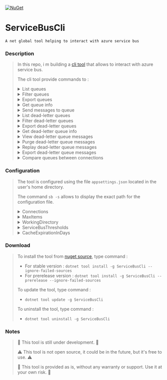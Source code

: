 [![NuGet](https://img.shields.io/nuget/vpre/ServiceBusCli)](https://www.nuget.org/packages/ServiceBusCli/)

# ServiceBusCli
```
A net global tool helping to interact with azure service bus
```

### Description

> In this repo, i m building a [cli tool](https://github.com/aimenux/ServiceBusCli) that allows to interact with azure service bus.
>
> The cli tool provide commands to :
>
><details>
>
><summary>List queues</summary>
>
>#### 📌 list top max queues : `sb q -c dev`
>#### 📌 list top 10 queues : `sb q -c dev -m 10`
>#### 📌 list all queues : `sb q -c dev -a`
>#### 📌 list all queues sorted by last access date asc : `sb q -c dev -a -s LastAccessDate:asc`
>#### 📌 list all queues sorted by size in megabytes dsc : `sb q -c dev -a -s SizeInMegabytes:dsc`
>#### 📌 list all queues sorted by active messages dsc : `sb q -c dev -a -s ActiveMessages:dsc`
>
></details>
>
><details>
>
><summary>Filter queues</summary>
>
>#### 📌 filter queues by single keyword : `sb q -c dev -f order`
>#### 📌 filter queues by multiple keywords : `sb q -c dev -f email -f sms`
>#### 📌 filter queues by field ActiveMessages : `sb q -c dev -f ActiveMessages:1-10`
>#### 📌 filter queues by field DeadLetterMessages : `sb q -c dev -f DeadLetterMessages:1-10`
>#### 📌 filter queues by field SizeInMegabytes : `sb q -c dev -f SizeInMegabytes:1-10`
>#### 📌 filter queues by field CreationDate : `sb q -c dev -f CreationDate:01/05/2024-01/05/2025`
>#### 📌 filter queues by field LastAccessDate : `sb q -c dev -f LastAccessDate:01/05/2024-01/05/2025`
>
></details>
>
><details>
>
><summary>Export queues</summary>
>
>#### 📌 export top max queues : `sb q -c dev x`
>#### 📌 export top 10 queues : `sb q -c dev x -m 10`
>#### 📌 export all queues : `sb q -c dev x -a`
>#### 📌 export all queues sorted by last access date asc : `sb q -c dev x -a -s LastAccessDate:asc`
>#### 📌 export all queues sorted by size in megabytes dsc : `sb q -c dev x -a -s SizeInMegabytes:dsc`
>#### 📌 export all queues sorted by active messages dsc : `sb q -c dev x -a -s ActiveMessages:dsc`
>
></details>
>
><details>
>
><summary>Get queue info</summary>
>
>#### 📌 get queue info : `sb q -c dev -n some-queue-name`
>
></details>
>
><details>
>
><summary>Send messages to queue</summary>
>
>#### 📌 send single message to queue : `sb q -c dev -n some-queue-name s -p some-message-json-file`
>#### 📌 send single message to queue after some delay in minutes : `sb q -c dev -n some-queue-name s -p some-message-json-file --delay 5`
>#### 📌 send multiple messages to queue : `sb q -c dev -n some-queue-name s -p some-message-json-file --count 10`
>#### 📌 send multiple messages to queue after some delay in minutes : `sb q -c dev -n some-queue-name s -p some-message-json-file --count 10 --delay 5`
>#### 📌 send multiple messages to queue from directory after some delay in minutes : `sb q -c dev -n some-queue-name s -p some-messages-json-directory --delay 5`
>
></details>
>
><details>
>
><summary>List dead-letter queues</summary>
>
>#### 📌 list top max dead-letter queues : `sb dlq -c dev`
>#### 📌 list top 10 dead-letter queues : sb dlq -c dev -m 10`
>#### 📌 list all dead-letter queues : sb dlq -c dev -a`
>#### 📌 list all dead-letter queues sorted by last access date asc : `sb dlq -c dev -a -s LastAccessDate:asc`
>#### 📌 list all dead-letter queues sorted by size in megabytes dsc : `sb dlq -c dev -a -s SizeInMegabytes:dsc`
>#### 📌 list all dead-letter queues sorted by dead letter messages dsc : `sb dlq -c dev -a -s DeadLetterMessages:dsc`
>
></details>
>
><details>
>
><summary>Filter dead-letter queues</summary>
>
>#### 📌 filter dead-letter queues by single keyword : `sb dlq -c dev -f order`
>#### 📌 filter dead-letter queues by multiple keywords : `sb dlq -c dev -f email -f sms`
>#### 📌 filter dead-letter queues by field ActiveMessages : `sb dlq -c dev -f ActiveMessages:1-10`
>#### 📌 filter dead-letter queues by field DeadLetterMessages : `sb dlq -c dev -f DeadLetterMessages:1-10`
>#### 📌 filter dead-letter queues by field SizeInMegabytes : `sb dlq -c dev -f SizeInMegabytes:1-10`
>#### 📌 filter dead-letter queues by field CreationDate : `sb dlq -c dev -f CreationDate:01/05/2024-01/05/2025`
>#### 📌 filter dead-letter queues by field LastAccessDate : `sb dlq -c dev -f LastAccessDate:01/05/2024-01/05/2025`
>
></details>
>
><details>
>
><summary>Export dead-letter queues</summary>
>
>#### 📌 export top max dead-letter queues : `sb dlq -c dev x`
>#### 📌 export top 10 dead-letter queues : `sb dlq -c dev x -m 10`
>#### 📌 export all dead-letter queues : `sb dlq -c dev x -a`
>#### 📌 export all dead-letter queues sorted by last access date asc : `sb dlq -c dev x -a -s LastAccessDate:asc`
>#### 📌 export all dead-letter queues sorted by size in megabytes dsc : `sb dlq -c dev x -a -s SizeInMegabytes:dsc`
>#### 📌 export all dead-letter queues sorted by dead-letter messages dsc : `sb dlq -c dev x -a -s DeadLetterMessages:dsc`
>
></details>
>
><details>
>
><summary>Get dead-letter queue info</summary>
>
>#### 📌 get dead-letter queue info : `sb dlq -c dev -n some-queue-name`
>#### 📌 get dead-letter queue filtered info by text : `sb dlq -c dev -n some-queue-name -f SomeException`
>#### 📌 get dead-letter queue filtered info by date : `sb dlq -c dev -n some-queue-name -f 01/04/2025`
>#### 📌 get dead-letter queue filtered info by date range : `sb dlq -c dev -n some-queue-name -f 01/04/2025-01/05/2025`
>#### 📌 get dead-letter queue filtered info by specific field ErrorType : `sb dlq -c dev -n some-queue-name-f ErrorType:SomeException`
>#### 📌 get dead-letter queue filtered info by specific field ErrorMessage : `sb dlq -c dev -n some-queue-name-f ErrorMessage:SomeException`
>#### 📌 get dead-letter queue filtered info by specific field ErrorDate : `sb dlq -c dev -n some-queue-name-f ErrorDate:01/04/2025-01/05/2025`
>
></details>
>
><details>
>
><summary>View dead-letter queue messages</summary>
>
>#### 📌 view all dead letter messages : `sb dlq -c dev -n some-queue-name v`
>#### 📌 view filtered dead letter messages by text : `sb dlq -c dev -n some-queue-name v -f SomeException`
>#### 📌 view filtered dead letter messages by date : `sb dlq -c dev -n some-queue-name v -f 01/04/2025`
>#### 📌 view filtered dead letter messages by sequence numbers : `sb dlq -c dev -n some-queue-name v -f 100-200`
>#### 📌 view a specific dead letter message by its sequence number : `sb dlq -c dev -n some-queue-name v -f 200`
>
></details>
>
><details>
>
><summary>Purge dead-letter queue messages</summary>
>
>#### 📌 purge all dead letter messages : `sb dlq -c dev -n some-queue-name p`
>#### 📌 purge filtered dead letter messages by text : `sb dlq -c dev -n some-queue-name p -f SomeException`
>#### 📌 purge filtered dead letter messages by date : `sb dlq -c dev -n some-queue-name p -f 01/04/2025`
>#### 📌 purge filtered dead letter messages by date range : `sb dlq -c dev -n some-queue-name p -f 01/04/2025-01/05/2025`
>#### 📌 purge filtered dead letter messages by sequence numbers : `sb dlq -c dev -n some-queue-name p -f 100-200`
>
></details>
>
><details>
>
><summary>Replay dead-letter queue messages</summary>
>
>#### 📌 replay all dead letter messages : `sb dlq -c dev -n some-queue-name r`
>#### 📌 replay all dead letter messages after some delay in minutes : `sb dlq -c dev -n some-queue-name r --delay 5`
>#### 📌 replay all dead letter messages with some ttl in days : `sb dlq -c dev -n some-queue-name r --ttl 1`
>#### 📌 replay filtered dead letter messages by text : `sb dlq -c dev -n some-queue-name r -f SomeException`
>#### 📌 replay filtered dead letter messages by date : `sb dlq -c dev -n some-queue-name r -f 01/04/2025`
>#### 📌 replay filtered dead letter messages by date range : `sb dlq -c dev -n some-queue-name r -f 01/04/2025-01/05/2025`
>#### 📌 replay filtered dead letter messages by sequence numbers : `sb dlq -c dev -n some-queue-name r -f 100-200`
>
></details>
>
><details>
>
><summary>Export dead-letter queue messages</summary>
>
>#### 📌 export all dead letter messages : `sb dlq -c dev -n some-queue-name x`
>#### 📌 export filtered dead letter messages by text : `sb dlq -c dev -n some-queue-name x -f SomeException`
>#### 📌 export filtered dead letter messages by date : `sb dlq -c dev -n some-queue-name x -f 01/04/2025`
>#### 📌 export filtered dead letter messages by date range : `sb dlq -c dev -n some-queue-name x -f 01/04/2025-01/05/2025`
>#### 📌 export filtered dead letter messages by sequence numbers : `sb dlq -c dev -n some-queue-name x -f 100-200`
>
></details>
>
><details>
>
><summary>Compare queues between connections</summary>
>
>#### 📌 compare all queues : `sb q compare`
>#### 📌 compare filtered queues : `sb q compare -f order`
>#### 📌 compare only queues with issues : `sb q compare --issues`
>#### 📌 compare only queues with some name : `sb q compare -n some-queue-name`
>
></details>

### Configuration

> The tool is configured using the file `appsettings.json` located in the user's home directory.
> 
> The command `sb -s` allows to display the exact path for the configuration file.
>
><details>
>
><summary>Connections</summary>
>
>#### 🛠️ configure a connection that use connection string : `{ "ConnectionName": "dev", "ConnectionString": "Endpoint=sb://dev.servicebus.windows.net/;SharedAccessKeyName=keyname;SharedAccessKey=keyvalue" }`
>#### 🛠️ configure a connection that use default azure credentials : `{ "ConnectionName": "uat", "FullyQualifiedNamespace": "uat.servicebus.windows.net", "UseDefaultCredentials": true }`
>#### 🛠️ configure a connection that use interactive azure credentials : `{ "ConnectionName": "prd", "FullyQualifiedNamespace": "prd.servicebus.windows.net" }`
>
></details>
>
><details>
>
><summary>MaxItems</summary>
>
>#### 🛠️ configure max items (used for display commands) : `{ "MaxItems": 50 }`
>
></details>
>
><details>
>
><summary>WorkingDirectory</summary>
>
>#### 🛠️ configure working directory (used for export commands) : `{ "WorkingDirectory": "C:\\ServiceBusCli" }`
>
></details>
>
><details>
>
><summary>ServiceBusThresholds</summary>
>
>#### 🛠️ configure min size percentage to highlight big queues : `{ "Thresholds": { "SizePercentage": 70 } }`
>#### 🛠️ configure min last access days to highlight useless queues : `{ "Thresholds": { "LastAccessDays": 30 } }`
>
></details>
>
><details>
>
><summary>CacheExpirationInDays</summary>
>
>#### 🛠️ configure cache expiration in days (used for caching interactive connections) : `{ "CacheExpirationInDays": 30 }`
>
></details>
>

### Download

> To install the tool from [nuget source](https://www.nuget.org/packages/ServiceBusCli), type command :
> - For stable version : `dotnet tool install -g ServiceBusCli --ignore-failed-sources`
> - For prerelease version : `dotnet tool install -g ServiceBusCli --prerelease --ignore-failed-sources`
>
> To update the tool, type command :
> - `dotnet tool update -g ServiceBusCli`
>
>
> To uninstall the tool, type command :
> - `dotnet tool uninstall -g ServiceBusCli`
>
>

### Notes
>
> 🚧 This tool is still under development. 🚧
>
> ⚠️ This tool is not open source, it could be in the future, but it's free to use. ⚠️
>
> 📢 This tool is provided as is, without any warranty or support. Use it at your own risk. 📢
